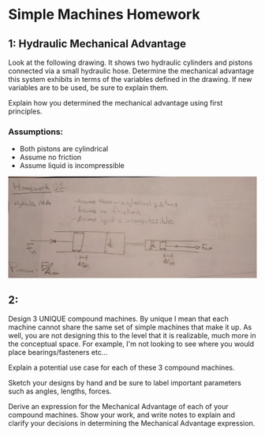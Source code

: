 # Simple Machines Homework

## 1: Hydraulic Mechanical Advantage
Look at the following drawing. It shows two hydraulic cylinders and pistons connected via a small hydraulic hose. Determine the mechanical advantage this system exhibits in terms of the variables defined in the drawing. If new variables are to be used, be sure to explain them.

Explain how you determined the mechanical advantage using first principles.

### Assumptions: 
- Both pistons are cylindrical
- Assume no friction
- Assume liquid is incompressible

![image](hydraulic-drawing.png)

## 2:

Design 3 UNIQUE compound machines. By unique I mean that each machine cannot share the same set of simple machines that make it up. As well, you are not designing this to the level that it is realizable, much more in the conceptual space. For example, I'm not looking to see where you would place bearings/fasteners etc...  

Explain a potential use case for each of these 3 compound machines.  

Sketch your designs by hand and be sure to label important parameters such as angles, lengths, forces.  

Derive an expression for the Mechanical Advantage of each of your compound machines. Show your work, and write notes to explain and clarify your decisions in determining the Mechanical Advantage expression.